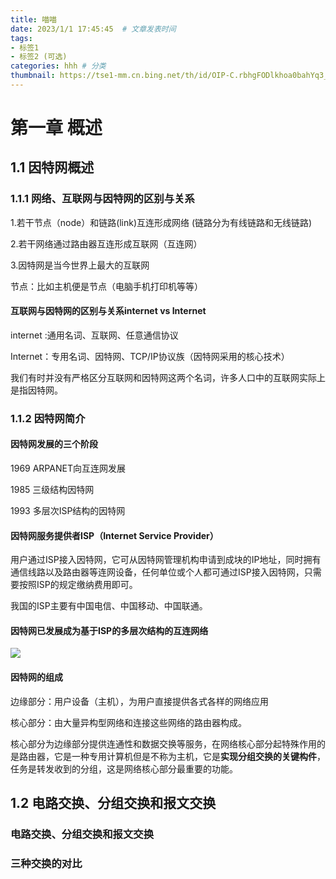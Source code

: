 ```yaml
---
title: 喵喵
date: 2023/1/1 17:45:45  # 文章发表时间
tags:
- 标签1
- 标签2 (可选)
categories: hhh # 分类
thumbnail: https://tse1-mm.cn.bing.net/th/id/OIP-C.rbhgFODlkhoa0bahYq3_6wHaDV?w=330&h=157&c=7&r=0&o=5&dpr=1.5&pid=1.7 # 略缩图
---
```


<!-- toc -->

# 第一章 概述

## 1.1 因特网概述

### 1.1.1 **网络、互联网与**因特网的区别与关系

1.若干节点（node）和链路(link)互连形成网络 (链路分为有线链路和无线链路)

2.若干网络通过路由器互连形成互联网（互连网）

3.因特网是当今世界上最大的互联网

节点：比如主机便是节点（电脑手机打印机等等）

#### 互联网与因特网的区别与关系internet   vs   Internet

internet :通用名词、互联网、任意通信协议

Internet：专用名词、因特网、TCP/IP协议族（因特网采用的核心技术）

我们有时并没有严格区分互联网和因特网这两个名词，许多人口中的互联网实际上是指因特网。

### 1.1.2 因特网简介

#### 因特网发展的三个阶段

1969 ARPANET向互连网发展

1985 三级结构因特网

1993 多层次ISP结构的因特网

#### **因特网服务提供者ISP（Internet Service Provider）**

用户通过ISP接入因特网，它可从因特网管理机构申请到成块的IP地址，同时拥有通信线路以及路由器等连网设备，任何单位或个人都可通过ISP接入因特网，只需要按照ISP的规定缴纳费用即可。

我国的ISP主要有中国电信、中国移动、中国联通。

#### 因特网已发展成为基于ISP的多层次结构的互连网络

![](../../public/images/me.jpg)

#### 因特网的组成

边缘部分：用户设备（主机），为用户直接提供各式各样的网络应用

核心部分：由大量异构型网络和连接这些网络的路由器构成。

核心部分为边缘部分提供连通性和数据交换等服务，在网络核心部分起特殊作用的是路由器，它是一种专用计算机但是不称为主机，它是**实现分组交换的关键构件**，任务是转发收到的分组，这是网络核心部分最重要的功能。





## **1.2** **电路交换、分组交换和报文交换**

### **电路交换、分组交换和报文交换**



### **三种交换的对比**